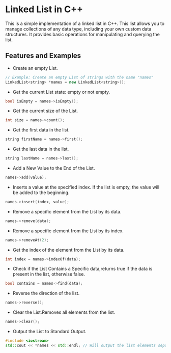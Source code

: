 # Linked List in C++

This is a simple implementation of a linked list in C++. This list allows you to manage collections of any data type, including your own custom data structures. It provides basic operations for manipulating and querying the list.

## Features and Examples

  * Create an empty List.

  ```cpp
  // Example: Create an empty List of strings with the name "names"
  LinkedList<string> *names = new LinkedList<string>();
  ```

  
  * Get the current List state: empty or not empty.

  ```cpp
  bool isEmpty = names->isEmpty();
  ```


  * Get the current size of the List.

  ```cpp
  int size = names->count();
  ```


  * Get the first data in the list.

  ```cpp
  string firstName = names->first();
  ```


  * Get the last data in the list.

  ```cpp
  string lastName = names->last();
  ```


  * Add a New Value to the End of the List.

  ```cpp
  names->add(value);
  ```


  * Inserts a value at the specified index. If the list is empty, the value will be added to the beginning.

  ```cpp
  names->insert(index, value);
  ```


  * Remove a specific element from the List by its data.

  ```cpp
  names->remove(data);
  ```


  * Remove a specific element from the List by its index.

  ```cpp
  names->removeAt(2);
  ```


  * Get the index of the element from the List by its data.

  ```cpp
  int index = names->indexOf(data);
  ```


  * Check if the List Contains a Specific data,returns true if the data is present in the list, otherwise false.

  ```cpp
  bool contains = names->find(data);
  ```


  * Reverse the direction of the list.

  ```cpp
  names->reverse();
  ```


  * Clear the List.Removes all elements from the list.

  ```cpp
  names->clear();
  ```


  * Output the List to Standard Output.

  ```cpp
  #include <iostream>
  std::cout << *names << std::endl; // Will output the list elements separated by spaces
  ```
